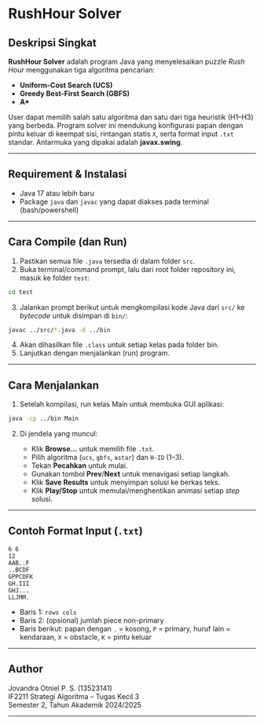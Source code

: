 # RushHour Solver

## Deskripsi Singkat

**RushHour Solver** adalah program Java yang menyelesaikan puzzle *Rush Hour* menggunakan tiga algoritma pencarian:

* **Uniform-Cost Search (UCS)**
* **Greedy Best-First Search (GBFS)**
* **A\***

User dapat memilih salah satu algoritma dan satu dari tiga heuristik (H1–H3) yang berbeda. Program solver ini mendukung konfigurasi papan dengan pintu keluar di keempat sisi, rintangan statis `X`, serta format input `.txt` standar. Antarmuka yang dipakai adalah **javax.swing**.

---

## Requirement & Instalasi

* Java 17 atau lebih baru
* Package `java` dan `javac` yang dapat diakses pada terminal (bash/powershell)

---

## Cara Compile (dan Run)

1. Pastikan semua file `.java` tersedia di dalam folder `src`.
2. Buka terminal/command prompt, lalu dari root folder repository ini, masuk ke folder `test`:
```bash
cd test
```
3. Jalankan prompt berikut untuk mengkompilasi kode Java dari ```src/``` ke _bytecode_ untuk disimpan di ```bin/```:
```bash
javac ../src/*.java -d ../bin
```

4. Akan dihasilkan file `.class` untuk setiap kelas pada folder bin.
5. Lanjutkan dengan menjalankan (run) program.

---

## Cara Menjalankan

1. Setelah kompilasi, run kelas Main untuk membuka GUI aplikasi:
```bash
java -cp ../bin Main
```
2. Di jendela yang muncul:

   * Klik **Browse…** untuk memilih file `.txt`.
   * Pilih algoritma (`ucs`, `gbfs`, `astar`) dan `H-ID` (1–3).
   * Tekan **Pecahkan** untuk mulai.
   * Gunakan tombol **Prev**/**Next** untuk menavigasi setiap langkah.
   * Klik **Save Results** untuk menyimpan solusi ke berkas teks.
   * Klik **Play/Stop** untuk memulai/menghentikan animasi setiap _step_ solusi.

---

## Contoh Format Input (`.txt`)

```
6 6
12
AAB..F
..BCDF
GPPCDFK
GH.III
GHJ...
LLJMM.
```

* Baris 1: `rows cols`
* Baris 2: (opsional) jumlah piece non-primary
* Baris berikut: papan dengan `.` = kosong, `P` = primary, huruf lain = kendaraan, `X` = obstacle, `K` = pintu keluar

---

## Author

Jovandra Otniel P. S. (13523141) <br />
IF2211 Strategi Algoritma – Tugas Kecil 3 <br />
Semester 2, Tahun Akademik 2024/2025 <br />

---